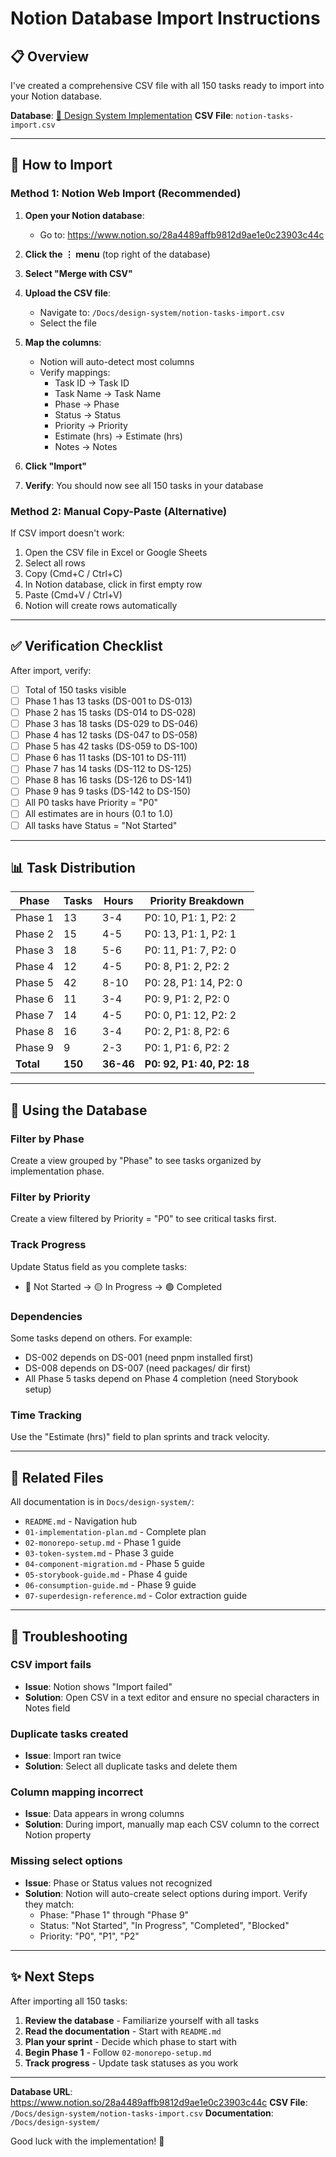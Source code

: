 # Notion Database Import Instructions

## 📋 Overview

I've created a comprehensive CSV file with all 150 tasks ready to import into your Notion database.

**Database**: [🎨 Design System Implementation](https://www.notion.so/28a4489affb9812d9ae1e0c23903c44c)
**CSV File**: `notion-tasks-import.csv`

---

## 🚀 How to Import

### Method 1: Notion Web Import (Recommended)

1. **Open your Notion database**:
   - Go to: https://www.notion.so/28a4489affb9812d9ae1e0c23903c44c

2. **Click the ⋮ menu** (top right of the database)

3. **Select "Merge with CSV"**

4. **Upload the CSV file**:
   - Navigate to: `/Docs/design-system/notion-tasks-import.csv`
   - Select the file

5. **Map the columns**:
   - Notion will auto-detect most columns
   - Verify mappings:
     - Task ID → Task ID
     - Task Name → Task Name
     - Phase → Phase
     - Status → Status
     - Priority → Priority
     - Estimate (hrs) → Estimate (hrs)
     - Notes → Notes

6. **Click "Import"**

7. **Verify**: You should now see all 150 tasks in your database

### Method 2: Manual Copy-Paste (Alternative)

If CSV import doesn't work:

1. Open the CSV file in Excel or Google Sheets
2. Select all rows
3. Copy (Cmd+C / Ctrl+C)
4. In Notion database, click in first empty row
5. Paste (Cmd+V / Ctrl+V)
6. Notion will create rows automatically

---

## ✅ Verification Checklist

After import, verify:

- [ ] Total of 150 tasks visible
- [ ] Phase 1 has 13 tasks (DS-001 to DS-013)
- [ ] Phase 2 has 15 tasks (DS-014 to DS-028)
- [ ] Phase 3 has 18 tasks (DS-029 to DS-046)
- [ ] Phase 4 has 12 tasks (DS-047 to DS-058)
- [ ] Phase 5 has 42 tasks (DS-059 to DS-100)
- [ ] Phase 6 has 11 tasks (DS-101 to DS-111)
- [ ] Phase 7 has 14 tasks (DS-112 to DS-125)
- [ ] Phase 8 has 16 tasks (DS-126 to DS-141)
- [ ] Phase 9 has 9 tasks (DS-142 to DS-150)
- [ ] All P0 tasks have Priority = "P0"
- [ ] All estimates are in hours (0.1 to 1.0)
- [ ] All tasks have Status = "Not Started"

---

## 📊 Task Distribution

| Phase | Tasks | Hours | Priority Breakdown |
|-------|-------|-------|--------------------|
| Phase 1 | 13 | 3-4 | P0: 10, P1: 1, P2: 2 |
| Phase 2 | 15 | 4-5 | P0: 13, P1: 1, P2: 1 |
| Phase 3 | 18 | 5-6 | P0: 11, P1: 7, P2: 0 |
| Phase 4 | 12 | 4-5 | P0: 8, P1: 2, P2: 2 |
| Phase 5 | 42 | 8-10 | P0: 28, P1: 14, P2: 0 |
| Phase 6 | 11 | 3-4 | P0: 9, P1: 2, P2: 0 |
| Phase 7 | 14 | 4-5 | P0: 0, P1: 12, P2: 2 |
| Phase 8 | 16 | 3-4 | P0: 2, P1: 8, P2: 6 |
| Phase 9 | 9 | 2-3 | P0: 1, P1: 6, P2: 2 |
| **Total** | **150** | **36-46** | **P0: 92, P1: 40, P2: 18** |

---

## 🎯 Using the Database

### Filter by Phase
Create a view grouped by "Phase" to see tasks organized by implementation phase.

### Filter by Priority
Create a view filtered by Priority = "P0" to see critical tasks first.

### Track Progress
Update Status field as you complete tasks:
- 🔵 Not Started → 🟡 In Progress → 🟢 Completed

### Dependencies
Some tasks depend on others. For example:
- DS-002 depends on DS-001 (need pnpm installed first)
- DS-008 depends on DS-007 (need packages/ dir first)
- All Phase 5 tasks depend on Phase 4 completion (need Storybook setup)

### Time Tracking
Use the "Estimate (hrs)" field to plan sprints and track velocity.

---

## 📁 Related Files

All documentation is in `Docs/design-system/`:

- `README.md` - Navigation hub
- `01-implementation-plan.md` - Complete plan
- `02-monorepo-setup.md` - Phase 1 guide
- `03-token-system.md` - Phase 3 guide
- `04-component-migration.md` - Phase 5 guide
- `05-storybook-guide.md` - Phase 4 guide
- `06-consumption-guide.md` - Phase 9 guide
- `07-superdesign-reference.md` - Color extraction guide

---

## 🐛 Troubleshooting

### CSV import fails
- **Issue**: Notion shows "Import failed"
- **Solution**: Open CSV in a text editor and ensure no special characters in Notes field

### Duplicate tasks created
- **Issue**: Import ran twice
- **Solution**: Select all duplicate tasks and delete them

### Column mapping incorrect
- **Issue**: Data appears in wrong columns
- **Solution**: During import, manually map each CSV column to the correct Notion property

### Missing select options
- **Issue**: Phase or Status values not recognized
- **Solution**: Notion will auto-create select options during import. Verify they match:
  - Phase: "Phase 1" through "Phase 9"
  - Status: "Not Started", "In Progress", "Completed", "Blocked"
  - Priority: "P0", "P1", "P2"

---

## ✨ Next Steps

After importing all 150 tasks:

1. **Review the database** - Familiarize yourself with all tasks
2. **Read the documentation** - Start with `README.md`
3. **Plan your sprint** - Decide which phase to start with
4. **Begin Phase 1** - Follow `02-monorepo-setup.md`
5. **Track progress** - Update task statuses as you work

---

**Database URL**: https://www.notion.so/28a4489affb9812d9ae1e0c23903c44c
**CSV File**: `/Docs/design-system/notion-tasks-import.csv`
**Documentation**: `/Docs/design-system/`

Good luck with the implementation! 🚀
